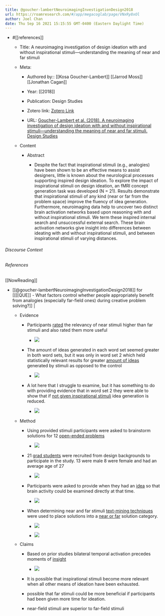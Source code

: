 ```yaml
---
title: @goucher-lambertNeuroimagingInvestigationDesign2018
url: https://roamresearch.com/#/app/megacoglab/page/VNxRy8xOl
author: Joel Chan
date: Thu Sep 16 2021 15:15:55 GMT-0400 (Eastern Daylight Time)
---
```


- #[[references]]

    - Title: A neuroimaging investigation of design ideation with and without inspirational stimuli—understanding the meaning of near and far stimuli

    - Meta:

        - Authored by:: [[Kosa Goucher-Lambert]] [[Jarrod Moss]] [[Jonathan Cagan]]

        - Year: [[2018]]

        - Publication: Design Studies

        - Zotero link: [Zotero Link](zotero://select/items/7_UNF95XRR)

        - URL: [Goucher-Lambert et al. (2018). A neuroimaging investigation of design ideation with and without inspirational stimuli—understanding the meaning of near and far stimuli. Design Studies](http://www.sciencedirect.com/science/article/pii/S0142694X18300553)

    - Content

        - Abstract

            - Despite the fact that inspirational stimuli (e.g., analogies) have been shown to be an effective means to assist designers, little is known about the neurological processes supporting inspired design ideation. To explore the impact of inspirational stimuli on design ideation, an fMRI concept generation task was developed (N = 21). Results demonstrate that inspirational stimuli of any kind (near or far from the problem space) improve the fluency of idea generation. Furthermore, neuroimaging data help to uncover two distinct brain activation networks based upon reasoning with and without inspirational stimuli. We term these inspired internal search and unsuccessful external search. These brain activation networks give insight into differences between ideating with and without inspirational stimuli, and between inspirational stimuli of varying distances.

###### Discourse Context



###### References

[[NowReading]]

- [[@goucher-lambertNeuroimagingInvestigationDesign2018]] for [[[[QUE]] - What factors control whether people appropriately benefit from analogies (especially far-field ones) during creative problem solving?]] |

    - Evidence

        - Participants [rated](![](https://firebasestorage.googleapis.com/v0/b/firescript-577a2.appspot.com/o/imgs%2Fapp%2Fmegacoglab%2FSFVl17CxBW.png?alt=media&token=658f26b1-df77-4d12-ad79-f74e37c43a54)) the relevancy of near stimuli higher than far stimuli and also rated them more useful

            - ![](https://firebasestorage.googleapis.com/v0/b/firescript-577a2.appspot.com/o/imgs%2Fapp%2Fmegacoglab%2FSFVl17CxBW.png?alt=media&token=658f26b1-df77-4d12-ad79-f74e37c43a54)

        - The amount of ideas generated in each word set seemed greater in both word sets, but it was only in word set 2 which held statistically relevant results for greater [amount of ideas](![](https://firebasestorage.googleapis.com/v0/b/firescript-577a2.appspot.com/o/imgs%2Fapp%2Fmegacoglab%2FIuMYgn6URM.png?alt=media&token=eb9d5056-a052-4805-974c-8951b3694072)) generated by stimuli as opposed to the control

            - ![](https://firebasestorage.googleapis.com/v0/b/firescript-577a2.appspot.com/o/imgs%2Fapp%2Fmegacoglab%2FIuMYgn6URM.png?alt=media&token=eb9d5056-a052-4805-974c-8951b3694072)

        - A lot here that I struggle to examine, but it has something to do with providing evidence that in word set 2 they were able to show that if [not given inspirational stimuli](![](https://firebasestorage.googleapis.com/v0/b/firescript-577a2.appspot.com/o/imgs%2Fapp%2Fmegacoglab%2FYDLsVXYo8D.png?alt=media&token=ca526866-d21c-4d8a-9825-56049fb6a424)) idea generation is reduced.

            - ![](https://firebasestorage.googleapis.com/v0/b/firescript-577a2.appspot.com/o/imgs%2Fapp%2Fmegacoglab%2FYDLsVXYo8D.png?alt=media&token=ca526866-d21c-4d8a-9825-56049fb6a424)

    - Method

        - Using provided stimuli participants were asked to brainstorm solutions for 12 [open-ended problems](![](https://firebasestorage.googleapis.com/v0/b/firescript-577a2.appspot.com/o/imgs%2Fapp%2Fmegacoglab%2Flie3zsJP9q.png?alt=media&token=62da5823-e2d7-4546-9250-a411ee7f4e2f))

            - ![](https://firebasestorage.googleapis.com/v0/b/firescript-577a2.appspot.com/o/imgs%2Fapp%2Fmegacoglab%2Flie3zsJP9q.png?alt=media&token=62da5823-e2d7-4546-9250-a411ee7f4e2f)

        - 21 [grad students](![](https://firebasestorage.googleapis.com/v0/b/firescript-577a2.appspot.com/o/imgs%2Fapp%2Fmegacoglab%2FBmApEfYZhQ.png?alt=media&token=a0f5165b-dc4f-4e03-998e-c2eb68d7c2a0)) were recruited from design backgrounds to participate in the study. 13 were male 8 were female and had an average age of 27

            - ![](https://firebasestorage.googleapis.com/v0/b/firescript-577a2.appspot.com/o/imgs%2Fapp%2Fmegacoglab%2FBmApEfYZhQ.png?alt=media&token=a0f5165b-dc4f-4e03-998e-c2eb68d7c2a0)

        - Participants were asked to provide when they had an [idea](![](https://firebasestorage.googleapis.com/v0/b/firescript-577a2.appspot.com/o/imgs%2Fapp%2Fmegacoglab%2FoykW0njuLE.png?alt=media&token=5d762bdb-34d2-44b6-be1e-32114928e98c)) so that brain activity could be examined directly at that time.

            - ![](https://firebasestorage.googleapis.com/v0/b/firescript-577a2.appspot.com/o/imgs%2Fapp%2Fmegacoglab%2FoykW0njuLE.png?alt=media&token=5d762bdb-34d2-44b6-be1e-32114928e98c)

        - When determining near and far stimuli [text-mining techniques](![](https://firebasestorage.googleapis.com/v0/b/firescript-577a2.appspot.com/o/imgs%2Fapp%2Fmegacoglab%2F13ciP5YkUu.png?alt=media&token=32d9c8cd-cd2c-4d3e-8111-cdbf5b24e896)) were used to place solutions into a [near or far](((R-Sdy0rxs))) solution category.

            - ![](https://firebasestorage.googleapis.com/v0/b/firescript-577a2.appspot.com/o/imgs%2Fapp%2Fmegacoglab%2F13ciP5YkUu.png?alt=media&token=32d9c8cd-cd2c-4d3e-8111-cdbf5b24e896)

            - ![](https://firebasestorage.googleapis.com/v0/b/firescript-577a2.appspot.com/o/imgs%2Fapp%2Fmegacoglab%2FY6bV3ntX01.png?alt=media&token=e7181720-9dad-4bb7-b9ce-f8561c9b532f)

    - Claims

        - Based on prior studies bilateral temporal activation precedes moments of [insight](![](https://firebasestorage.googleapis.com/v0/b/firescript-577a2.appspot.com/o/imgs%2Fapp%2Fmegacoglab%2Fnj4UwWpRD2.png?alt=media&token=599e2eaa-aa7e-4913-8435-aac1cbddae1d))

            - ![](https://firebasestorage.googleapis.com/v0/b/firescript-577a2.appspot.com/o/imgs%2Fapp%2Fmegacoglab%2Fnj4UwWpRD2.png?alt=media&token=599e2eaa-aa7e-4913-8435-aac1cbddae1d)

        - It is possible that inspirational stimuli become more relevant when all other means of ideation have been exhausted.

        - possible that far stimuli could be more beneficial if participants had been given more time for ideation.

        - near-field stimuli are superior to far-field stimuli
